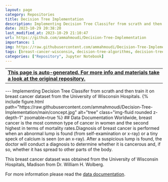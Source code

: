 ```yaml
---
layout: page
category: Repositories
title: Decision Tree Implementation
description: Implementing Decision Tree Classifer from scrath and then train it on breast cancer dataset from the University of Wisconsin Hospitals
date: 2023-10-29 20:38:20 
last_modified_at: 2023-10-29 21:10:47 
url: https://github.com/ammahmoudi/Decision-Tree-Implementation
importance: 1
img: https://raw.githubusercontent.com/ammahmoudi/Decision-Tree-Implementation/main/concept.jpg
tags: [breast-cancer-wisconsin, decision-tree-algorithms, decision-trees, machine-learning, ml]
categories: ["Repository", Jupyter Notebook]
---
```

<div id="open-in-github" > <table class="table-cv list-group-table"> <tbody> <tr>    <td class="list-group-name"><b>   <a href="https://github.com/ammahmoudi/Decision-Tree-Implementation" rel="external nofollow noopener" target="_blank"><i class="fa-brands fa-github"></i> This page is auto-generated. For more info and materials take a look at the original repository.</a> </b></td></tr> </tbody> </table></div>
---
Implementing Decision Tree Classifer from scrath and then train it on breast cancer dataset from the University of Wisconsin Hospitals.
{% include figure.html path="https://raw.githubusercontent.com/ammahmoudi/Decision-Tree-Implementation/main/concept.jpg" alt="tree" class="img-fluid rounded z-depth-1" zoomable=true %}
## Data Documentation
Worldwide, breast cancer is the most common type of cancer in women and the second highest in terms of mortality rates.Diagnosis of breast cancer is performed when an abnormal lump is found (from self-examination or x-ray) or a tiny speck of calcium is seen (on an x-ray). After a suspicious lump is found, the doctor will conduct a diagnosis to determine whether it is cancerous and, if so, whether it has spread to other parts of the body.

This breast cancer dataset was obtained from the University of Wisconsin Hospitals, Madison from Dr. William H. Wolberg.

For more information please read the [data documentation](https://www.kaggle.com/datasets/merishnasuwal/breast-cancer-prediction-dataset).

